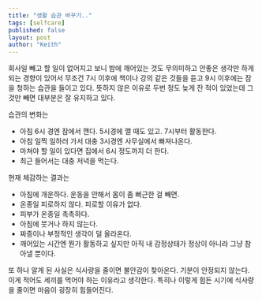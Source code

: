 ```yaml
---
title: "생활 습관 바꾸기.."
tags: [selfcare]
published: false
layout: post
author: "Keith"
---
```


회사일 빼고 할 일이 없어지고 보니 밤에 깨어있는 것도 무의미하고 안좋은 생각만 하게 되는 경향이 있어서 무조건 7시 이후에 책이나 강의 같은 것들을 듣고 9시 이후에는 잠을 청하는 습관을 들이고 있다. 뜻하지 않은 이유로 두번 정도 늦게 잔 적이 있었는데 그것만 빼면 대부분은 잘 유지하고 있다.

습관의 변화는
- 아침 6시 경엔 잠에서 깬다. 5시경에 깰 때도 있고. 7시부터 활동한다.
- 아침 일찍 일하러 가서 대충 3시경엔 사무실에서 빠져나온다.
- 마쳐야 할 일이 있다면 집에서 6시 정도까지 더 한다.
- 최근 들어서는 대충 저녁을 먹는다.

현재 체감하는 결과는
- 아침에 개운하다. 운동을 안해서 몸이 좀 뻐근한 걸 빼면.
- 온종일 피로하지 않다. 피로할 이유가 없다.
- 피부가 온종일 촉촉하다. 
- 아침에 붓거나 하지 않는다. 
- 짜증이나 부정적인 생각이 덜 올라온다.
- 깨어있는 시간엔 뭔가 활동하고 싶지만 아직 내 감정상태가 정상이 아니라 그냥 참아낼 뿐이다.

또 하나 알게 된 사실은 식사량을 줄이면 불안감이 찾아온다. 기분이 안정되지 않는다. 이게 적어도 세끼를 먹어야 하는 이유라고 생각한다. 특히나 이렇게 힘든 시기에 식사량을 줄이면 마음이 굉장히 힘들어진다. 
